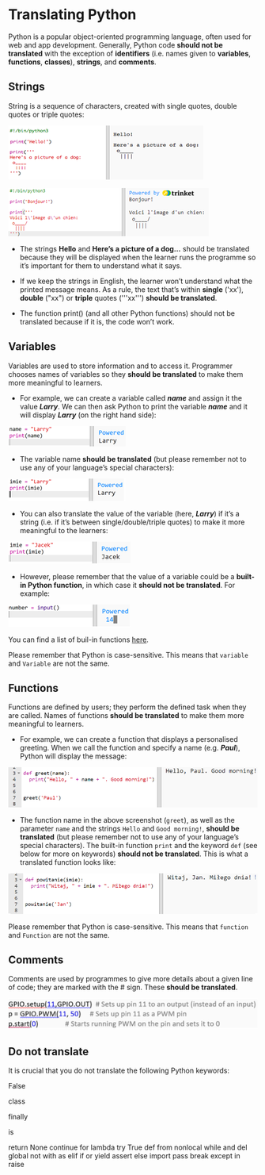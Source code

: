 # Translating Python

Python is a popular object-oriented programming language, often used for web and app development. Generally, Python code **should not be translated** with the exception of **identifiers** (i.e. names given to **variables**, **functions**, **classes**), **strings**, and **comments**.

## Strings

String is a sequence of characters, created with single quotes, double quotes or triple quotes:

![screenshot](images/Python_en_string.png)

![screenshot](images/Python_fr_string.png)

- The strings **Hello** and **Here’s a picture of a dog…** should be translated because they will be displayed when the learner runs the programme so it’s important for them to understand what it says.

- If we keep the strings in English, the learner won’t understand what the printed message means. As a rule, the text that’s within **single** ('xx'), **double** ("xx") or **triple** quotes ('''xx''') **should be translated**.
 
- The function print() (and all other Python functions) should not be translated because if it is, the code won’t work.
 
## Variables

Variables are used to store information and to access it. Programmer chooses names of variables so they **should be translated** to make them more meaningful to learners. 

- For example, we can create a variable called **_name_** and assign it the value **_Larry_**. We can then ask Python to print the variable **_name_** and it will display **_Larry_** (on the right hand side):
 
 ![screenshot](images/Python_en_variable.png)
 
- The variable name **should be translated** (but please remember not to use any of your language’s special characters):
 
 ![screenshot](images/Python_pl_variable.png)
 
- You can also translate the value of the variable (here, **_Larry_**) if it’s a string (i.e. if it’s between single/double/triple quotes) to make it more meaningful to the learners:
 
 ![screenshot](images/Python_pl_loc_variable.png)
 
   - However, please remember that the value of a variable could be a **built-in Python function**, in which case it **should not be translated**. For example:
 
 ![screenshot](images/Python_non_localizable_variable.png)
 
You can find a list of buil-in functions [here](https://www.programiz.com/python-programming/methods/built-in).

Please remember that Python is case-sensitive. This means that `variable` and `Variable` are not the same.
 
## Functions

Functions are defined by users; they perform the defined task when they are called. Names of functions **should be translated** to make them more meaningful to learners. 

- For example, we can create a function that displays a personalised greeting. When we call the function and specify a name (e.g. **_Paul_**), Python will display the message:

 ![screenshot](images/python-function-english.png)
 
 - The function name in the above screenshot (`greet`), as well as the parameter `name` and the strings `Hello` and `Good morning!`, **should be translated** (but please remember not to use any of your language’s special characters). The built-in function `print` and the keyword `def` (see below for more on keywords) **should not be translated**. This is what a translated function looks like:
 
  ![screenshot](images/python-function-translated.png)

Please remember that Python is case-sensitive. This means that `function` and `Function` are not the same.

## Comments

Comments are used by programmes to give more details about a given line of code; they are marked with the # sign. These **should be translated**.

![screenshot](images/Python_comments.png)

## Do not translate

It is crucial that you do not translate the following Python keywords:

False

class

finally 

is 

return 
None 
continue 
for 
lambda 
try 
True 
def 
from 
nonlocal 
while 
and 
del 
global 
not 
with 
as 
elif 
if 
or 
yield 
assert 
else 
import 
pass 
break 
except 
in 
raise

